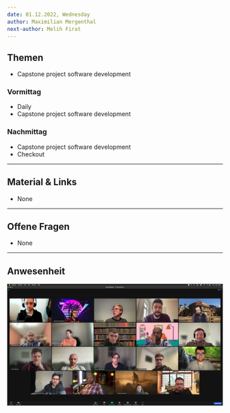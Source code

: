 ```yaml
---
date: 01.12.2022, Wednesday
author: Maximilian Mergenthal
next-author: Melih Firat
---
```


## Themen

- Capstone project software development

### Vormittag

- Daily
- Capstone project software development

### Nachmittag

- Capstone project software development
- Checkout

---

## Material & Links

- None

---

## Offene Fragen

- None

---

## Anwesenheit

![2022/12/01](../images/2022-12-01.png)

